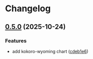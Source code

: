 # Changelog

## [0.5.0](https://github.com/mikesmitty/wyoming-helm/compare/kokoro-wyoming-v0.4.0...kokoro-wyoming-v0.5.0) (2025-10-24)


### Features

* add kokoro-wyoming chart ([cdeb1e6](https://github.com/mikesmitty/wyoming-helm/commit/cdeb1e6a6cda1db0ec705eb1c6dca613a356b8ab))
